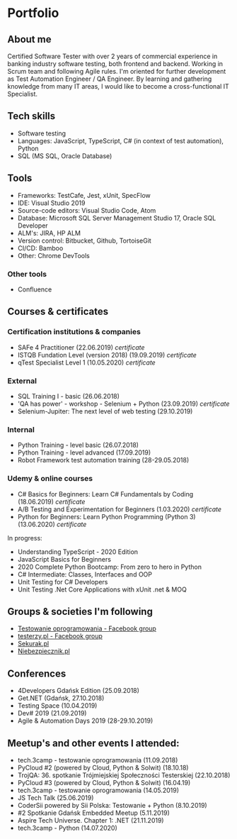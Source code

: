 # Portfolio

## About me
Certified Software Tester with over 2 years of commercial experience in banking industry software testing, both frontend and backend. Working in Scrum team and following Agile rules. I'm oriented for further development as Test Automation Engineer / QA Engineer. By learning and gathering knowledge from many IT areas, I would like to become a cross-functional IT Specialist.

## Tech skills
* Software testing
* Languages: JavaScript, TypeScript, C# (in context of test automation), Python
* SQL (MS SQL, Oracle Database)

## Tools
* Frameworks: TestCafe, Jest, xUnit, SpecFlow
* IDE: Visual Studio 2019
* Source-code editors: Visual Studio Code, Atom
* Database: Microsoft SQL Server Management Studio 17, Oracle SQL Developer
* ALM's: JIRA, HP ALM
* Version control: Bitbucket, Github, TortoiseGit
* CI/CD: Bamboo
* Other: Chrome DevTools

### Other tools
* Confluence

## Courses & certificates
### Certification institutions & companies
* SAFe 4 Practitioner (22.06.2019) _certificate_
* ISTQB Fundation Level (version 2018) (19.09.2019) _certificate_
* qTest Specialist Level 1 (10.05.2020) _certificate_

### External
* SQL Training I - basic (26.06.2018)
* 'QA has power' - workshop - Selenium + Python (23.09.2019) _certificate_
* Selenium-Jupiter: The next level of web testing (29.10.2019)

### Internal
* Python Training - level basic (26.07.2018)
* Python Training - level advanced (17.09.2019)
* Robot Framework test automation training (28-29.05.2018)

### Udemy & online courses
* C# Basics for Beginners: Learn C# Fundamentals by Coding (18.06.2019) _certificate_
* A/B Testing and Experimentation for Beginners (1.03.2020) _certificate_
* Python for Beginners: Learn Python Programming (Python 3) (13.06.2020) _certificate_

In progress:
* Understanding TypeScript - 2020 Edition
* JavaScript Basics for Beginners
* 2020 Complete Python Bootcamp: From zero to hero in Python
* C# Intermediate: Classes, Interfaces and OOP
* Unit Testing for C# Developers
* Unit Testing .Net Core Applications with xUnit .net & MOQ

## Groups & societies I'm following
* [Testowanie oprogramowania - Facebook group](https://www.facebook.com/groups/TestowanieOprogramowania/)
* [testerzy.pl -  Facebook group](https://www.facebook.com/testerzy/)
* [Sekurak.pl](https://sekurak.pl/)
* [Niebezpiecznik.pl](https://niebezpiecznik.pl/)

## Conferences
* 4Developers Gdańsk Edition (25.09.2018)
* Get.NET (Gdańsk, 27.10.2018)
* Testing Space (10.04.2019)
* Dev# 2019 (21.09.2019)
* Agile & Automation Days 2019 (28-29.10.2019)

## Meetup's and other events I attended:
* tech.3camp - testowanie oprogramowania (11.09.2018)
* PyCloud #2 (powered by Cloud, Python & Solwit) (18.10.18)
* TrojQA: 36. spotkanie Trójmiejskiej Społeczności Testerskiej (22.10.2018)
* PyCloud #3 (powered by Cloud, Python & Solwit) (16.04.19)
* tech.3camp - testowanie oprogramowania (14.05.2019)
* JS Tech Talk (25.06.2019)
* CoderSii powered by Sii Polska: Testowanie + Python (8.10.2019)
* #2 Spotkanie Gdańsk Embedded Meetup (5.11.2019)
* Aspire Tech Universe. Chapter 1: .NET (21.11.2019)
* tech.3camp - Python (14.07.2020)
